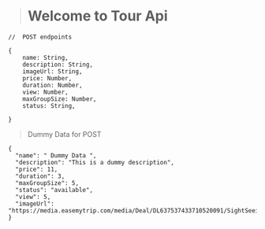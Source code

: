 > # Welcome to Tour Api

`//  POST endpoints `

```
{
    name: String,
    description: String,
    imageUrl: String,
    price: Number,
    duration: Number,
    view: Number,
    maxGroupSize: Number,
    status: String,

}
```

> Dummy Data for POST

```
{
  "name": " Dummy Data ",
  "description": "This is a dummy description",
  "price": 11,
  "duration": 3,
  "maxGroupSize": 5,
  "status": "available",
  "view": 5,
  "imageUrl": "https://media.easemytrip.com/media/Deal/DL637537433710520091/SightSeeing/SightSeeingzXFlD0.jpg"
}
```


